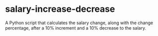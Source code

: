 # salary-increase-decrease
A Python script that calculates the salary change, along with the change percentage, after a 10% increment and a 10% decrease to the salary.
